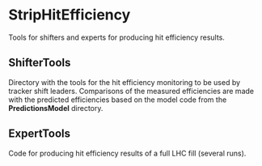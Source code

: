 # StripHitEfficiency
Tools for shifters and experts for producing hit efficiency results.

## ShifterTools

Directory with the tools for the hit efficiency monitoring to be used by tracker shift leaders.
Comparisons of the measured efficiencies are made with the predicted efficiencies based on the model code from the **PredictionsModel** directory.

## ExpertTools

Code for producing hit efficiency results of a full LHC fill (several runs).
